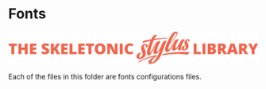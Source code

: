# Fonts

![alt text][logo]

[logo]: ../../../images/skeletonic-stylus-readme.svg "Banner representing the Skeletonic Stylus Library"

Each of the files in this folder are fonts configurations files.
